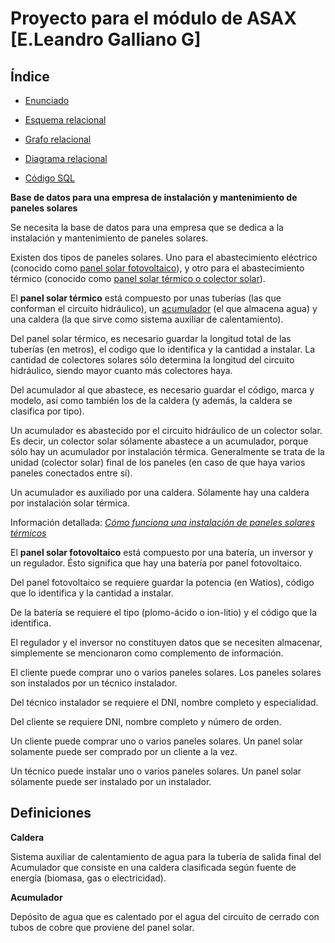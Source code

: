 # Proyecto para el módulo de ASAX [E.Leandro Galliano G]

## Índice

* [Enunciado](#bout)

* [Esquema relacional]()

* [Grafo relacional]()

* [Diagrama relacional]()

* [Código SQL]()

<a name="bout"></a>
**Base de datos para una empresa de instalación y mantenimiento de paneles solares**

Se necesita la base de datos para una empresa que se dedica a la instalación y mantenimiento de paneles solares.

Existen dos tipos de paneles solares. Uno para el abastecimiento eléctrico (conocido como [panel solar fotovoltaico](#diferencias)), 
y otro para el abastecimiento térmico (conocido como [panel solar térmico o colector solar](#diferencias)).

El **panel solar térmico** está compuesto por unas tuberías (las que conforman el circuito hidráulico), un [acumulador](#acumu) 
(el que almacena agua) y una caldera (la que sirve como sistema auxiliar de calentamiento).

Del panel solar térmico, es necesario guardar la longitud total de las tuberías (en metros), el codigo que lo identifica
y la cantidad a instalar. La cantidad de colectores solares sólo determina la longitud del circuito hidráulico, siendo mayor
cuanto más colectores haya.

Del acumulador al que abastece, es necesario guardar el código, marca y modelo, así como también los de la
caldera (y además, la caldera se clasifica por tipo).

Un acumulador es abastecido por el circuito hidráulico de un colector solar. Es decir, un colector solar sólamente
abastece a un acumulador, porque sólo hay un acumulador por instalación térmica. Generalmente se trata de la unidad
(colector solar) final de los paneles (en caso de que haya varios paneles conectados entre sí).

Un acumulador es auxiliado por una caldera. Sólamente hay una caldera por instalación solar térmica.

Información detallada: [*Cómo funciona una instalación de paneles solares térmicos*](./expl/instalacionTermicaPaneles.md)


El **panel solar fotovoltaico** está compuesto por una batería, un inversor y un regulador. Ésto significa que hay una batería 
por panel fotovoltaico.

Del panel fotovoltaico se requiere guardar la potencia (en Watios), código que lo identifica y la cantidad a instalar.

De la batería se requiere el tipo (plomo-ácido o ion-litio) y el código que la identifica.

El regulador y el inversor no constituyen datos que se necesiten almacenar, simplemente se mencionaron como complemento de
información.

El cliente puede comprar uno o varios paneles solares. Los paneles solares son instalados por un técnico instalador.

Del técnico instalador se requiere el DNI, nombre completo y especialidad.

Del cliente se requiere DNI, nombre completo y número de orden.

Un cliente puede comprar uno o varios paneles solares. Un panel solar solamente puede ser comprado por un cliente a 
la vez.

Un técnico puede instalar uno o varios paneles solares. Un panel solar sólamente puede ser instalado por un instalador.


## Definiciones

<a name="caldera">**Caldera**</a>

Sistema auxiliar de calentamiento de agua para la tubería de salida final del Acumulador que consiste en una caldera
clasificada según fuente de energía (biomasa, gas o electricidad).

<a name="acumu">**Acumulador**</a>

Depósito de agua que es calentado por el agua del circuito de cerrado con tubos de cobre que proviene del panel solar.

<a name="schema">
</a>

<a name="graph">
</a>

<a name="diferencias">
</a>
